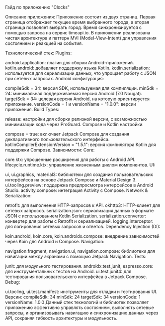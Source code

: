 Гайд по приложению "Clocks"

Описание приложения:
Приложение состоит из двух страниц. Первая страница отображает текущее время выбранного города, а вторая страница позволяет выбрать город. Время синхронизируется с помощью запроса на сервис timeapi.io. В приложении реализована чистая архитектура и паттерн MVI (Model-View-Intent) для управления состоянием и реакцией на события.

Технологический стек:
Plugins:

android.application: плагин для сборки Android-приложений.
kotlin.android: добавляет поддержку языка Kotlin.
kotlin.serialization: используется для сериализации данных, что упрощает работу с JSON при сетевых запросах.
Android конфигурация:

compileSdk = 34: версия SDK, используемая для компиляции.
minSdk = 24: минимальная поддерживаемая версия Android (7.0 Nougat).
targetSdk = 34: целевая версия Android, на которую ориентируется приложение.
versionCode = 1 и versionName = "1.0.0": версии приложения.
Build Types:

release: настройки для сборки релизной версии, с возможностью минимизации кода через ProGuard.
Compose и Kotlin настройки:

compose = true: включает Jetpack Compose для создания декларативного пользовательского интерфейса.
kotlinCompilerExtensionVersion = "1.5.1": версия компилятора Kotlin для поддержки Compose.
Зависимости:
Core:

core.ktx: упрощенные расширения для работы с Android API.
lifecycle.runtime.ktx: управление жизненным циклом компонентов.
UI:

ui, ui.graphics, material3: библиотеки для создания пользовательских интерфейсов на основе Jetpack Compose и Material Design 3.
ui.tooling.preview: поддержка предпросмотра интерфейсов в Android Studio.
activity.compose: интеграция Activity с Compose.
Network & Serialization:

retrofit: для выполнения HTTP-запросов к API.
okhttp3: HTTP-клиент для сетевых запросов.
serialization.json: сериализация данных в формате JSON с использованием Kotlin Serialization.
serialization.converter: конвертер для работы с Retrofit и сериализацией.
logging.interceptor: для логирования сетевых запросов и ответов.
Dependency Injection (DI):

koin.android, koin.core, koin.androidx.compose: внедрение зависимостей через Koin для Android и Compose.
Navigation:

navigation.fragment, navigation.ui, navigation.compose: библиотеки для навигации между экранами с помощью Jetpack Navigation.
Tests:

junit: для модульного тестирования.
androidx.test.junit, espresso.core: для инструментальных тестов на Android.
ui.test.junit4: для тестирования пользовательского интерфейса в Jetpack Compose.
Debug:

ui.tooling, ui.test.manifest: инструменты для отладки и тестирования UI.
Версии:
compileSdk: 34
minSdk: 24
targetSdk: 34
versionCode: 1
versionName: 1.0.0
Данный стек технологий и библиотек позволяет приложению эффективно управлять состоянием, выполнять сетевые запросы, и организовывать навигацию и синхронизацию данных через API, сохраняя гибкость архитектуры и модульность.
